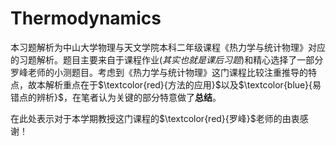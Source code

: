 # Thermodynamics

本习题解析为中山大学物理与天文学院本科二年级课程《热力学与统计物理》对应的习题解析。题目主要来自于课程作业($\textit{其实也就是课后习题}$)和精心选择了一部分罗峰老师的小测题目。考虑到《热力学与统计物理》这门课程比较注重推导的特点，故本解析重点在于$\textcolor{red}{方法的应用}$以及$\textcolor{blue}{易错点的辨析}$，在笔者认为关键的部分特意做了$\textbf{总结}$。

在此处表示对于本学期教授这门课程的$\textcolor{red}{罗峰}$老师的由衷感谢！
